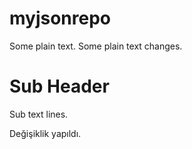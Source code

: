# myjsonrepo

Some plain text.
Some plain text changes.

# Sub Header

Sub text lines.

Değişiklik yapıldı.

